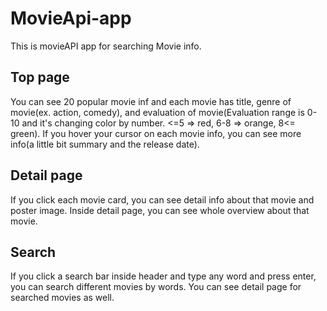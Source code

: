# MovieApi-app
This is movieAPI app for searching Movie info.

## Top page
You can see 20 popular movie inf and each movie has title, genre of movie(ex. action, comedy), and evaluation of movie(Evaluation range is 0-10 and it's changing color by number. <=5 => red, 6-8 => orange, 8<= green).
If you hover your cursor on each movie info, you can see more info(a little bit summary and the release date).

## Detail page
If you click each movie card, you can see detail info about that movie and poster image. Inside detail page, you can see whole overview about that movie.

## Search
If you click a search bar inside header and type any word and press enter, you can search different movies by words.
You can see detail page for searched movies as well.
